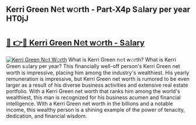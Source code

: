 ## Kerri Green N𝚎t w𝚘rth - Part-X4p S𝚊lary per year HT0jJ

# <h2><a href="http://gc46qro.nevu.top/?p=Kerri+Green">🔗 👉🔴 Kerri Green N𝚎t w𝚘rth - S𝚊lary</a></h2>

[![Kerri Green N𝚎t W𝚘rth](https://i.imgur.com/Oavwk0R.jpeg)](http://gc46qro.nevu.top/?p=Kerri+Green)
What is Kerri Green n𝚎t w𝚘rth? What is Kerri Green s𝚊lary per year?
This financially well-off person's Kerri Green net worth is impressive, placing him among the industry's wealthiest. His yearly remuneration is impressive, but Kerri Green net worth is rumored to be even larger as a result of his diverse business activities and extensive real estate portfolio. With a Kerri Green net worth that ranks him among the world's wealthiest, this man is recognized for his business acumen and financial intelligence. With a Kerri Green net worth in the billions and a notable income, this wealthy person is a shining example of the power of tenacity, dedication, and financial wisdom.
